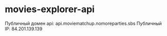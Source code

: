 # movies-explorer-api

Публичный домен api: api.moviematchup.nomoreparties.sbs
Публичный IP: 84.201.139.139
